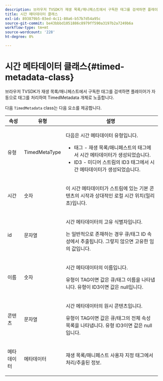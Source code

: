 ```yaml
---
description: 브라우저 TVSDK가 재생 목록/매니페스트에서 구독한 태그를 검색하면 플레이어가 자동으로 태그를 처리하여 TimedMetadata 개체로 노출합니다.
title: 시간 메타데이터 클래스
exl-id: 893879b5-03ed-4c11-80a6-b57b7d54a95c
source-git-commit: be43bbbd1051886c8979ff590a3197b2a7249b6a
workflow-type: tm+mt
source-wordcount: '228'
ht-degree: 0%

---
```


# 시간 메타데이터 클래스{#timed-metadata-class}

브라우저 TVSDK가 재생 목록/매니페스트에서 구독한 태그를 검색하면 플레이어가 자동으로 태그를 처리하여 TimedMetadata 개체로 노출합니다.

다음 `TimedMetadata` class는 다음 요소를 제공합니다.

<table id="table_5827A0626EDC45F68DC3E7644F3EFF69"> 
 <thead> 
  <tr> 
   <th colname="col1" class="entry"> 속성 </th> 
   <th colname="col02" class="entry"> 유형 </th> 
   <th colname="col2" class="entry"> 설명 </th> 
  </tr>
 </thead>
 <tbody> 
  <tr> 
   <td colname="col1"> <p>유형 </p> </td> 
   <td colname="col02"> <p><span class="codeph"> TimedMetaType</span> </p> </td> 
   <td colname="col2"> <p>다음은 시간 메타데이터 유형입니다. 
     <ul id="ul_E79C375A54C64BF09A927EE8983E98E3"> 
      <li id="li_F1907521CDBE47E282A87AF0A7A1477A">태그 - 재생 목록/매니페스트의 태그에서 시간 메타데이터가 생성되었습니다. </li> 
      <li id="li_5B0C0B0F247144709F86E6654A5AB500">ID3 - 미디어 스트림의 ID3 태그에서 시간 메타데이터가 생성되었습니다. </li> 
     </ul> </p> </td> 
  </tr> 
  <tr> 
   <td colname="col1"> <p>시간 </p> </td> 
   <td colname="col02"> <p>숫자 </p> </td> 
   <td colname="col2"> <p>이 시간 메타데이터가 스트림에 있는 기본 콘텐츠의 시작과 상대적인 로컬 시간 위치(밀리초)입니다. </p> </td> 
  </tr> 
  <tr> 
   <td colname="col1"> <p>id </p> </td> 
   <td colname="col02"> <p>문자열 </p> </td> 
   <td colname="col2"> <p>시간 메타데이터의 고유 식별자입니다. </p> <p>는 일반적으로 존재하는 경우 큐/태그 ID 속성에서 추출됩니다. 그렇지 않으면 고유한 임의 값입니다. </p> </td> 
  </tr> 
  <tr> 
   <td colname="col1"> <p>이름 </p> </td> 
   <td colname="col02"> <p>숫자 </p> </td> 
   <td colname="col2"> <p>시간 메타데이터의 이름입니다. </p> <p>유형이 TAG이면 값은 큐/태그 이름을 나타냅니다. 유형이 ID3이면 값은 null입니다. </p> </td> 
  </tr> 
  <tr> 
   <td colname="col1"> <p>콘텐츠 </p> </td> 
   <td colname="col02"> <p>문자열 </p> </td> 
   <td colname="col2"> <p>시간 메타데이터의 원시 콘텐츠입니다. </p> <p>유형이 TAG이면 값은 큐/태그의 전체 속성 목록을 나타냅니다. 유형 ID3이면 값은 null입니다. </p> </td> 
  </tr> 
  <tr> 
   <td colname="col1"> <p>메타데이터 </p> </td> 
   <td colname="col02"> <p><span class="codeph"> 메타데이터</span> </p> </td> 
   <td colname="col2"> <p>재생 목록/매니페스트 사용자 지정 태그에서 처리/추출된 정보. </p> </td> 
  </tr> 
 </tbody> 
</table>
